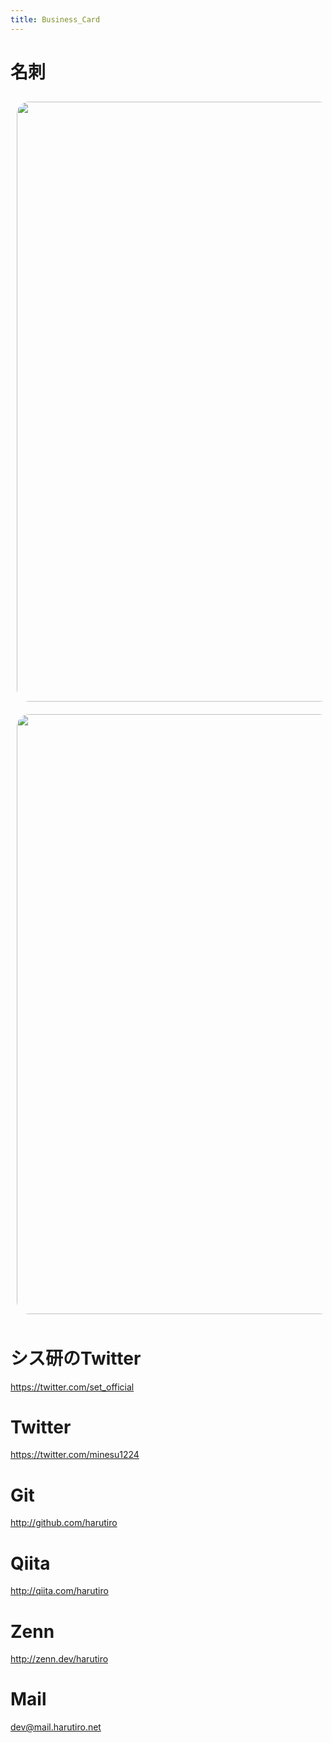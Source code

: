 ```yaml
---
title: Business_Card
---
```


# 名刺

<img width="960" style="margin: 10px;  border-radius: 20px;"   src="/images/business_card/front_paper_v2.webp">

<img width="960" style="margin: 10px;  border-radius: 20px;"   src="/images/business_card/backing_paper_v2.webp">

# シス研のTwitter
https://twitter.com/set_official

# Twitter
https://twitter.com/minesu1224

# Git
http://github.com/harutiro

# Qiita
http://qiita.com/harutiro

# Zenn
http://zenn.dev/harutiro

# Mail
dev@mail.harutiro.net